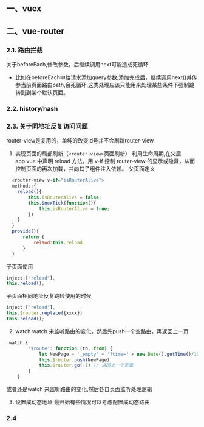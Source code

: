 ## 一、vuex


## 二、vue-router


### 2.1. 路由拦截
 关于beforeEach,修改参数，后继续调用next可能造成死循环
* 比如在beforeEach中给请求添加query参数,添加完成后，继续调用next()并传参当前页面路由path,会死循环,这类处理应该只能用来处理某些条件下强制跳转到到某个默认页面。

### 2.2. history/hash

### 2.3. 关于同地址反复访问问题
router-view是复用的，单纯的改变id号并不会刷新router-view
1. 实现页面的局部刷新（`<router-view>`页面刷新）
利用生命周期,在父层 app.vue 中声明 reload 方法，用 v-if 控制 router-view 的显示或隐藏，从而控制页面的再次加载，并向其子组件注入依赖。
父页面定义
````javascript
  <router-view v-if="isRouterAlive">
  methods:{
    reload(){
        this.isRouterAlive = false;
        this.$nexTick(function(){
            this.isRouterAlive = true;
        })
    }
  }
  provide(){
      return {
          relaod:this.reload
      }
  }
````
子页面使用
````javascript
inject:["reload"],
this.reload();
````
子页面相同地址反复跳转使用的时候
````javascript
inject:["reload"],
this.$router.replace({xxxx})
this.reload();
````

2. watch
watch 来监听路由的变化，然后先push一个空路由，再返回上一页
````javascript
 watch:{
        '$route': function (to, from) {
            let NewPage = '_empty' + '?time=' + new Date().getTime()/1000 //定义一个空页面
            this.$router.push(NewPage)
            this.$router.go(-1) // 返回上一个页面
        }  
    }
````
或者还是watch 来监听路由的变化,然后各自页面监听处理逻辑

3. 设置成动态地址
最开始有些情况可以考虑配置成动态路由

  
### 2.4 
